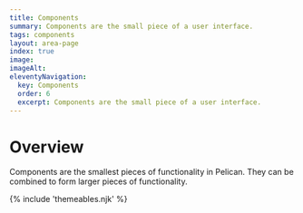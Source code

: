 ```yaml
---
title: Components
summary: Components are the small piece of a user interface.
tags: components
layout: area-page
index: true
image: 
imageAlt: 
eleventyNavigation:
  key: Components
  order: 6
  excerpt: Components are the small piece of a user interface.
---
```


# Overview

Components are the smallest pieces of functionality in Pelican. They can be combined to form larger pieces of functionality. 

{% include 'themeables.njk' %}
